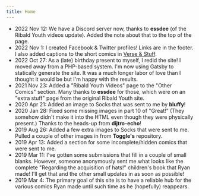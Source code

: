 ```yaml
---
title: Home
---
```


- 2022 Nov 12: We have a Discord server now, thanks to **essdee** (of the Ribald Youth videos update). Added the note about that to the top of the page.
- 2022 Nov 1: I created Facebook & Twitter profiles! Links are in the footer. I also added captions to the short comics in [Verse & Stuff](/verse-and-stuff).
- 2022 Oct 27: As a (late) birthday present to myself, I redid the site! I moved away from a PHP-based system. I'm now using Gatsby to statically generate the site. It was a much longer labor of love than I thought it would be but I'm happy with the results.
- 2021 Nov 23: Added a "Ribald Youth Videos" page to the "Other Comics" section. Many thanks to **essdee** for those, which were on an "extra stuff" page from the original Ribald Youth site.
- 2020 Apr 21: Added an image to Socks that was sent to me by **bluffy**!
- 2020 Jan 28: Fixed some missing images in part 10 of "Great!" (They somehow didn't make it into the HTML even though they were physically present.) Thanks to the heads-up from **dijtro-echo**!
- 2019 Aug 26: Added a few extra images to Socks that were sent to me. Pulled a couple of other images in from **Toggle's** repository.
- 2019 Apr 13: Added a section for some incomplete/hidden comics that were sent to me.
- 2019 Mar 11: I've gotten some submissions that fill in a couple of small blanks. However, someone anonymously sent me what looks like the complete "Regarding the acquisition of hats!" children's book that Ryan made! I'll get that and the other small updates in as soon as possible!
- 2019 Mar 4: The primary goal of this site is to have a reliable hub for the various comics Ryan made until such time as he (hopefully) reappears.
